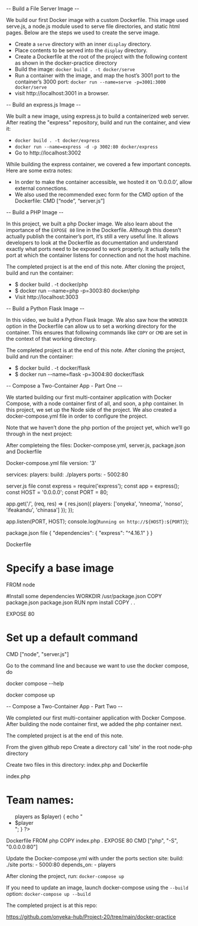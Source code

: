 -- Build a File Server Image --

We build our first Docker image with a custom Dockerfile. This image used serve.js, a node.js module used to serve file directories, and static html pages. Below are the steps we used to create the serve image.

- Create a `serve` directory with an inner `display` directory.
- Place contents to be served into the `display` directory.
- Create a Dockerfile at the root of the project with the following content as shown in the docker-practice directory
- Build the image: `docker build . -t docker/serve`
- Run a container with the image, and map the host’s 3001 port to the container’s 3000 port: 
`docker run --name=serve -p=3001:3000 docker/serve`
- visit http://localhost:3001 in a browser.



-- Build an express.js Image --

We built a new image, using express.js to build a containerized web server.
After reating the "express" repository, build and run the container, and view it:
- `docker build . -t docker/express`
- `docker run --name=express -d -p 3002:80 docker/express`
- Go to http://localhost:3002

While building the express container, we covered a few important concepts. Here are some extra notes:
- In order to make the container accessible, we hosted it on ‘0.0.0.0’, allow external connections.
- We also used the recommended exec form for the CMD option of the Dockerfile:
	CMD [“node”, “server.js”]



-- Build a PHP Image --

In this project, we built a php Docker image.
We also learn about the importance of the `EXPOSE 80` line in the Dockerfile.
Although this doesn’t actually publish the container’s port, it’s still a very useful line.
It allows developers to look at the Dockerfile as documentation and understand exactly what ports need to be exposed to work properly. It actually tells the port at which the container listens for connection and not the host machine.

The completed project is at the end of this note.
After cloning the project, build and run the container:
- $ docker build . -t docker/php
- $ docker run --name=php -p=3003:80 docker/php
- Visit http://localhost:3003



-- Build a Python Flask Image --

In this video, we build a Python Flask Image.
We also saw how the `WORKDIR` option in the Dockerfile can allow us to set a working directory for the container.
This ensures that following commands like `COPY` or `CMD` are set in the context of that working directory.

The completed project is at the end of this note.
After cloning the project, build and run the container:
- $ docker build . -t docker/flask
- $ docker run --name=flask -p=3004:80 docker/flask

-- Compose a Two-Container App - Part One --

We started building our first multi-container application with Docker Compose, with a node container first of all, and soon, a php container. In this project, we set up the Node side of the project. We also created a docker-compose.yml file in order to configure the project.

Note that we haven’t done the php portion of the project yet, which we’ll go through in the next project:

After completeing the files: Docker-compose.yml, server.js, package.json and Dockerfile

Docker-compose.yml file
version: '3'

services:
  players:
    build: ./players
    ports:
      - 5002:80

server.js file
const express = require('express');
const app = express();
const HOST = '0.0.0.0';
const PORT = 80;

app.get('/', (req, res) => {
    res.json({
        players: ['onyeka', 'nneoma', 'nonso', 'ifeakandu', 'chinasa']
    });
});

app.listen(PORT, HOST);
console.log(`Running on http://${HOST}:${PORT}`);

package.json file
{
    "dependencies": {
        "express": "^4.16.1"
    }
}

Dockerfile
# Specify a base image
FROM node

#Install some dependencies
WORKDIR /usr/package.json
COPY package.json package.json
RUN npm install
COPY . .

EXPOSE 80

# Set up a default command
CMD ["node", "server.js"]


Go to the command line and because we want to use the docker compose, do

docker compose --help

docker compose up


-- Compose a Two-Container App - Part Two --

We completed our first multi-container application with Docker Compose. After building the node container first, we added the php container next.

The completed project is at the end of this note.

From the given github repo
Create a directory call 'site' in the root node-php directory

Create two files in this directory: index.php and Dockerfile

index.php
<html>
  <body>
    <h1>Team names:</h1>
    <ul>
      <?php
        foreach(json_decode(file_get_contents('http://players'))->players as $player) {
          echo "<li>$player</li>";
        }
      ?>
    </ul>
  </body>
</html>

Dockerfile
FROM php
COPY index.php .
EXPOSE 80
CMD ["php", "-S", "0.0.0.0:80"]

Update the Docker-compose.yml with under the ports section
site:
    build: ./site
    ports:
      - 5000:80
    depends_on:
      - players

After cloning the project, run:
`docker-compose up`

If you need to update an image, launch docker-compose using the `--build` option:
`docker-compose up --build`



The completed project is at this repo:

https://github.com/onyeka-hub/Project-20/tree/main/docker-practice